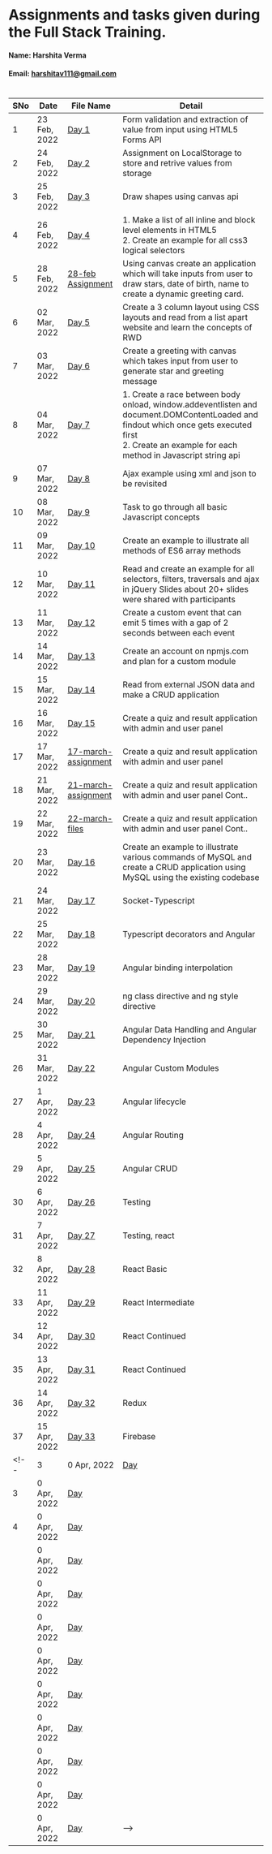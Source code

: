 # Assignments and tasks given during the Full Stack Training.

#### Name: Harshita Verma
#### Email: harshitav111@gmail.com

#

| SNo | Date | File Name | Detail |
| ------------- | ------------- | ------------- | ------------- |
| 1 | 23 Feb, 2022 | [Day 1](https://github.com/ineffable23/fullstack-training/tree/main/Day-1) | Form validation and extraction of value from input using HTML5 Forms API |
| 2 | 24 Feb, 2022 | [Day 2](https://github.com/ineffable23/fullstack-training/tree/main/Day-2) | Assignment on LocalStorage to store and retrive values from storage |
| 3 | 25 Feb, 2022 | [Day 3](https://github.com/ineffable23/fullstack-training/tree/main/Day-3) | Draw shapes using canvas api |
| 4 | 26 Feb, 2022 | [Day 4](https://github.com/ineffable23/fullstack-training/tree/main/Day-4) | 1. Make a list of all inline and block level elements in HTML5  <br> 2. Create an example for all css3 logical selectors |
| 5 | 28 Feb, 2022 | [28-feb Assignment](https://github.com/ineffable23/fullstack-training/tree/main/28-feb-Assignment) | Using canvas create an application which will take inputs from user to draw stars, date of birth, name to create a dynamic greeting card. |
| 6 | 02 Mar, 2022 | [Day 5](https://github.com/ineffable23/fullstack-training/tree/main/Day-5) | Create a 3 column layout using CSS layouts and read from a list apart website and learn the concepts of RWD |
| 7 | 03 Mar, 2022 | [Day 6](https://github.com/ineffable23/fullstack-training/tree/main/Day-6) | Create a greeting with canvas which takes input from user to generate star and greeting message |
| 8 | 04 Mar, 2022 | [Day 7](https://github.com/ineffable23/fullstack-training/tree/main/Day-7) | 1. Create a race between body onload, window.addeventlisten and document.DOMContentLoaded and findout which once gets executed first <br> 2. Create an example for each method in Javascript string api|
| 9 | 07 Mar, 2022 | [Day 8](https://github.com/ineffable23/fullstack-training/tree/main/Day-8) | Ajax example using xml and json to be revisited |
| 10 | 08 Mar, 2022 | [Day 9](https://github.com/ineffable23/fullstack-training/tree/main/Day-9) | Task to go through all basic Javascript concepts |
| 11 | 09 Mar, 2022 | [Day 10](https://github.com/ineffable23/fullstack-training/tree/main/Day-10) | Create an example to illustrate all methods of ES6 array methods |
| 12 | 10 Mar, 2022 | [Day 11](https://github.com/ineffable23/fullstack-training/tree/main/Day-11) | Read and create an example for all selectors, filters, traversals and ajax in jQuery Slides about 20+ slides were shared with participants |
| 13 | 11 Mar, 2022 | [Day 12](https://github.com/ineffable23/fullstack-training/tree/main/Day-12) | Create a custom event that can emit 5 times with a gap of 2 seconds between each event |
| 14 | 14 Mar, 2022 | [Day 13](https://github.com/ineffable23/fullstack-training/tree/main/Day-13) | Create an account on npmjs.com and plan for a custom module |
| 15 | 15 Mar, 2022 | [Day 14](https://github.com/ineffable23/fullstack-training/tree/main/Day-14) | Read from external JSON data and make a CRUD application |
| 16 | 16 Mar, 2022 | [Day 15](https://github.com/ineffable23/fullstack-training/tree/main/Day-15) | Create a quiz and result application with admin and user panel |
| 17 | 17 Mar, 2022 | [17-march-assignment ](https://github.com/ineffable23/fullstack-training/tree/main/21-mar-assignment) | Create a quiz and result application with admin and user panel |
| 18 | 21 Mar, 2022 | [21-march-assignment ](https://github.com/ineffable23/fullstack-training/tree/main/21-mar-assignment) | Create a quiz and result application with admin and user panel Cont.. |
| 19 | 22 Mar, 2022 | [22-march-files ](https://github.com/ineffable23/fullstack-training/tree/main/Day-15) | Create a quiz and result application with admin and user panel Cont.. |
| 20 | 23 Mar, 2022 | [Day 16](https://github.com/ineffable23/fullstack-training/tree/main/Day-16) | Create an example to illustrate various commands of MySQL and create a CRUD application using MySQL using the existing codebase |
| 21 | 24 Mar, 2022 | [Day 17](https://github.com/ineffable23/fullstack-training/tree/main/Day-17) | Socket-Typescript |
| 22 | 25 Mar, 2022 | [Day 18](https://github.com/ineffable23/fullstack-training/tree/main/Day-18) | Typescript decorators and Angular |
| 23 | 28 Mar, 2022 | [Day 19](https://github.com/ineffable23/fullstack-training/tree/main/Day-19) | Angular binding interpolation |
| 24 | 29 Mar, 2022 | [Day 20](https://github.com/ineffable23/fullstack-training/tree/main/Day-20) | ng class directive and ng style directive |
| 25 | 30 Mar, 2022 | [Day 21](https://github.com/ineffable23/fullstack-training/tree/main/Day-21) | Angular Data Handling and Angular Dependency Injection |
| 26 | 31 Mar, 2022 | [Day 22](https://github.com/ineffable23/fullstack-training/tree/main/Day-22) | Angular Custom Modules |
| 27 | 1 Apr, 2022 | [Day 23](https://github.com/ineffable23/fullstack-training/tree/main/Day-23) | Angular lifecycle |
| 28 | 4 Apr, 2022 | [Day 24 ](https://github.com/ineffable23/fullstack-training/tree/main/Day-24) | Angular Routing |
| 29 | 5 Apr, 2022 | [Day 25 ](https://github.com/ineffable23/fullstack-training/tree/main/Day-25) | Angular CRUD |
| 30 | 6 Apr, 2022 | [Day 26 ](https://github.com/ineffable23/fullstack-training/tree/main/Day-26) | Testing |
| 31 | 7 Apr, 2022 | [Day 27 ](https://github.com/ineffable23/fullstack-training/tree/main/Day-27) | Testing, react |
| 32 | 8 Apr, 2022 | [Day 28 ](https://github.com/ineffable23/fullstack-training/tree/main/Day-28) | React Basic |
| 33 | 11 Apr, 2022 | [Day 29 ](https://github.com/ineffable23/fullstack-training/tree/main/Day-29) | React Intermediate | 
| 34 | 12 Apr, 2022 | [Day 30 ](https://github.com/ineffable23/fullstack-training/tree/main/Day-30) | React Continued | 
| 35 | 13 Apr, 2022 | [Day 31 ](https://github.com/ineffable23/fullstack-training/tree/main/Day-31) | React Continued | 
| 36 | 14 Apr, 2022 | [Day 32 ](https://github.com/ineffable23/fullstack-training/tree/main/Day-32) | Redux |  
| 37 | 15 Apr, 2022 | [Day 33 ](https://github.com/ineffable23/fullstack-training/tree/main/firebase-setup) | Firebase |
<!-- | 3 | 0 Apr, 2022 | [Day ]() | 
| 3 | 0 Apr, 2022 | [Day ]() | 
| 4 | 0 Apr, 2022 | [Day ]() | 
|  | 0 Apr, 2022 | [Day ]() | 
|  | 0 Apr, 2022 | [Day ]() | 
|  | 0 Apr, 2022 | [Day ]() | 
|  | 0 Apr, 2022 | [Day ]() | 
|  | 0 Apr, 2022 | [Day ]() | 
|  | 0 Apr, 2022 | [Day ]() | 
|  | 0 Apr, 2022 | [Day ]() | 
|  | 0 Apr, 2022 | [Day ]() | 
|  | 0 Apr, 2022 | [Day ]() |  -->
 
